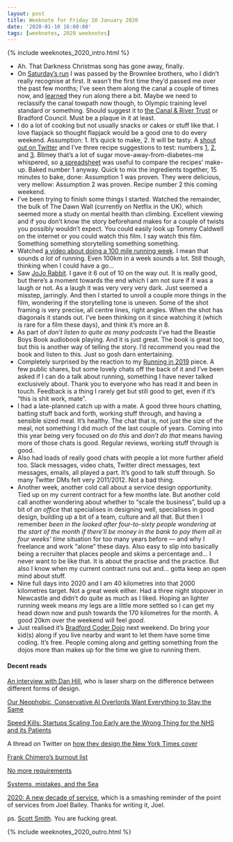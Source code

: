 ```yaml
---
layout: post
title: Weeknote for Friday 10 January 2020
date: '2020-01-10 16:00:00'
tags: [weeknotes, 2020 weeknotes]
---
```

{% include weeknotes_2020_intro.html %}

* Ah. That Darkness Christmas song has gone away, finally.
* On [Saturday’s run](https://www.strava.com/activities/2980350401) I was passed by the Brownlee brothers, who I didn’t really recognise at first. It wasn’t the first time they’d passed me over the past few months; I’ve seen them along the canal a couple of times now, and [learned](https://www.youtube.com/watch?v=BrWWLYnxTW8&t=28s) they run along there a bit. Maybe we need to reclassify the canal towpath now though, to Olympic training level standard or something. Should suggest it to [the Canal &amp; River Trust](https://canalrivertrust.org.uk) or Bradford Council. Must be a plaque in it at least.
* I do a lot of cooking but not usually snacks or cakes or stuff like that. I love flapjack so thought flapjack would be a good one to do every weekend. Assumption: 1. It’s quick to make, 2. It will be tasty. A [shout out on Twitter](https://twitter.com/ermlikeyeah/status/1213011595388956672?s=21) and I’ve three recipe suggestions to test: numbers [1](https://www.bbcgoodfood.com/recipes/yummy-golden-syrup-flapjacks), [2](https://www.deliaonline.com/recipes/collections/biscuits-and-cookies/flapjacks), and [3](https://twitter.com/freerange_inc/status/1213012484828712960?s=21). Blimey that’s a lot of sugar move-away-from-diabetes-me whispered, so [a spreadsheet](https://www.icloud.com/numbers/0KFZBIxnks0nkYo9aPPMtj67A#Flapjack) was useful to compare the recipes’ make-up. Baked number 1 anyway. Quick to mix the ingredients together, 15 minutes to bake, done: Assumption 1 was proven. They were delicious, very mellow: Assumption 2 was proven. Recipe number 2 this coming weekend.
* I’ve been trying to finish some things I started. Watched the remainder, the bulk of The Dawn Wall (currently on Netflix in the UK), which seemed more a study on mental health than climbing. Excellent viewing and if you don’t know the story beforehand makes for a couple of twists you possibly wouldn’t expect. You could easily look up Tommy Caldwell on the internet or you could watch this film. I say watch this film. Something something storytelling something something.
* Watched [a video about doing a 100 mile running week](https://youtu.be/HgUjlaYMOro). I mean that sounds _a lot_ of running. Even 100km in a week sounds a lot. Still though, thinking when I could have a go...
* Saw [JoJo Rabbit](https://www.imdb.com/title/tt2584384/). I gave it 6 out of 10 on the way out. It is really good, but there’s a moment towards the end which I am not sure if it was a laugh or not. As a laugh it was very very very dark. Just seemed a misstep, jarringly. And then I started to unroll a couple more things in the film, wondering if the storytelling tone is uneven. Some of the shot framing is very precise, all  centre lines, right angles. When the shot has diagonals it stands out. I’ve been thinking on it since watching it (which is rare for a film these days), and think it’s more an 8.
* As part of _don’t listen to quite as many podcasts_ I’ve had the Beastie Boys Book audiobook playing. And it is just great. The book is great too, but this is another way of telling the story. I’d recommend you read the book and listen to this. Just so gosh darn entertaining.
* Completely surprised by the reaction to my [Running in 2019](https://www.ermlikeyeah.com/2019-running/) piece. A few public shares, but some lovely chats off the back of it and I’ve been asked if I can do a talk about running, something I have never talked exclusively about. Thank you to everyone who has read it and been in touch. Feedback is a thing I rarely get but still good to get, even if it’s “this is shit work, mate”.
* I had a late-planned catch up with a mate. A good three hours chatting, batting stuff back and forth, working stuff through, and having a sensible sized meal. It’s healthy. The chat that is, not just the size of the meal, not something I did much of the last couple of years. Coming into this year being very focused on _do this_ and _don’t do that_ means having more of those chats is good. Regular reviews, working stuff through is good.
* Also had loads of really good chats with people a lot more further afield too. Slack messages, video chats, Twitter direct messages, text messages, emails, all played a part. It’s good to talk stuff through. So many Twitter DMs felt very 2011/2012. Not a bad thing.
* Another week, another cold call about a service design opportunity. Tied up on my current contract for a few months late. But another cold call another wondering about whether to “scale the business”, build up a bit of _an office_ that specialises in designing well, specialises in good design, building up a bit of a team, culture and all that. But then I remember _been in the looked after four-to-sixty people wondering at the start of the month if there’ll be money in the bank to pay them all in four weeks’ time_ situation for too many years before — and why I freelance and work “alone” these days. Also easy to slip into basically being a recruiter that places people and skims a percentage and... I never want to be like that. It is about the practise and the practice. But also I know when my current contract runs out and... gotta keep an open mind about stuff.
* Nine full days into 2020 and I am 40 kilometres into that 2000 kilometres target. Not a great week either. Had a three night stopover in Newcastle and didn’t do quite as much as I liked. Hoping an lighter running week means my legs are a little more settled so I can get my head down now and push towards the 170 kilometres for the month. A good 20km over the weekend will feel _good_.
* Just realised it’s [Bradford Coder Dojo](https://bradford-coderdojo.github.io) next weekend. Do bring your kid(s) along if you live nearby and want to let them have some time coding. It’s free. People coming along and getting something from the dojos more than makes up for the time we give to running them.


#### Decent reads

[An interview with Dan Hill](https://medium.com/dark-matter-and-trojan-horses/change-the-model-an-interview-about-drip-feeding-culture-change-via-strategic-design-305e5b433faa), who is laser sharp on the difference between different forms of design.

[Our Neophobic, Conservative AI Overlords Want Everything to Stay the Same](http://blog.lareviewofbooks.org/provocations/neophobic-conservative-ai-overlords-want-everything-stay/)

[Speed Kills: Startups Scaling Too Early are the Wrong Thing for the NHS and its Patients](https://medium.com/@iDrSunny/speed-kills-startups-scaling-too-early-are-the-wrong-thing-for-the-nhs-and-its-patients-488d8552ac37)

A thread on Twitter on [how they design the New York Times cover](https://twitter.com/jcrutchmer/status/1213297320277794816?s=21)

[Frank Chimero’s burnout list](https://frankchimero.com/blog/2020/burnout-list/)

[No more requirements](http://www.themoderniststudio.com/2020/01/01/no-more-requirements/)

[Systems, mistakes, and the Sea](https://www.robinrendle.com/essays/systems-mistakes-and-the-sea)

[2020: A new decade of service](https://medium.com/@joelbaileyuk/2020-a-new-decade-of-service-832f0a333732), which is a smashing reminder of the point of services from Joel Bailey. Thanks for writing it, Joel.

ps. [Scott Smith](https://twitter.com/NoCarsScott). You are fucking great.

{% include weeknotes_2020_outro.html %}
